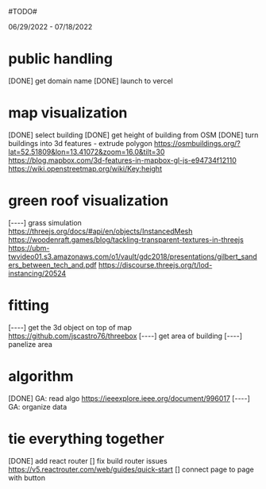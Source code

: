 #TODO#

06/29/2022 - 07/18/2022

# public handling
[DONE] get domain name
[DONE] launch to vercel

# map visualization
[DONE] select building
[DONE] get height of building from OSM
[DONE] turn buildings into 3d features - extrude polygon
    https://osmbuildings.org/?lat=52.51809&lon=13.41072&zoom=16.0&tilt=30
    https://blog.mapbox.com/3d-features-in-mapbox-gl-js-e94734f12110 
    https://wiki.openstreetmap.org/wiki/Key:height

# green roof visualization
[----] grass simulation
    https://threejs.org/docs/#api/en/objects/InstancedMesh
    https://woodenraft.games/blog/tackling-transparent-textures-in-threejs  
    https://ubm-twvideo01.s3.amazonaws.com/o1/vault/gdc2018/presentations/gilbert_sanders_between_tech_and.pdf 
    https://discourse.threejs.org/t/lod-instancing/20524

# fitting
[----] get the 3d object on top of map
    https://github.com/jscastro76/threebox 
[----] get area of building
[----] panelize area

# algorithm
[DONE] GA: read algo https://ieeexplore.ieee.org/document/996017
[----] GA: organize data

# tie everything together
[DONE] add react router
[] fix build router issues
https://v5.reactrouter.com/web/guides/quick-start
[] connect page to page with button